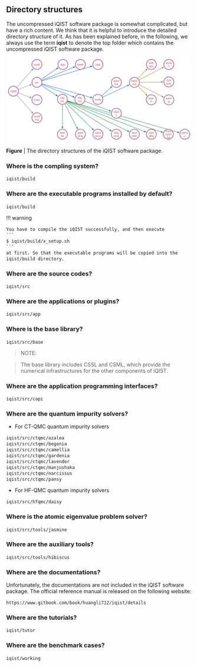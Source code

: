 ## Directory structures

The uncompressed iQIST software package is somewhat complicated, but have a rich content. We think that it is helpful to introduce the detailed directory structure of it. As has been explained before, in the following, we always use the term **iqist** to denote the top folder which contains the uncompressed iQIST software package.

![dir image](../figure/dir.png)

**Figure** | The directory structures of the iQIST software package.

### Where is the compling system?

```
iqist/build
```

### Where are the executable programs installed by default?

```
iqist/build
```

!!! warning 

    You have to compile the iQIST successfully, and then execute 
    ```
    $ iqist/build/x_setup.sh
    ```
    at first. So that the executable programs will be copied into the iqist/build directory.

### Where are the source codes?

```
iqist/src
```

### Where are the applications or plugins?

```
iqist/src/app
```

### Where is the base library?

```
iqist/src/base
```

> NOTE:

> The base library includes CSSL and CSML, which provide the numerical infrastructures for the other components of iQIST.

### Where are the application programming interfaces?

```
iqist/src/capi
```

### Where are the quantum impurity solvers?

* For CT-QMC quantum impurity solvers

```
iqist/src/ctqmc/azalea
iqist/src/ctqmc/begonia
iqist/src/ctqmc/camellia
iqist/src/ctqmc/gardenia
iqist/src/ctqmc/lavender
iqist/src/ctqmc/manjushaka
iqist/src/ctqmc/narcissus
iqist/src/ctqmc/pansy

```

* For HF-QMC quantum impurity solvers

```
iqist/src/hfqmc/daisy
```

### Where is the atomic eigenvalue problem solver?

```
iqist/src/tools/jasmine
```

### Where are the auxiliary tools?

```
iqist/src/tools/hibiscus
```

### Where are the documentations?

Unfortunately, the documentations are not included in the iQIST software package. The official reference manual is released on the following website:

```
https://www.gitbook.com/book/huangli712/iqist/details
```

### Where are the tutorials?

```
iqist/tutor
```

### Where are the benchmark cases?

```
iqist/working
```